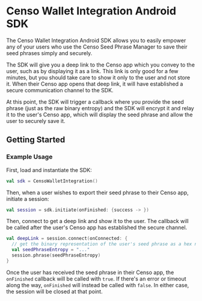 # Censo Wallet Integration Android SDK

The Censo Wallet Integration Android SDK allows you to easily empower any of your users who use
the Censo Seed Phrase Manager to save their seed phrases simply and securely.

The SDK will give you a deep link to the Censo app which you convey to the user, such as by
displaying it as a link. This link is only good for a few minutes, but you should take
care to show it only to the user and not store it. When their Censo app opens that deep link,
it will have established a secure communication channel to the SDK.

At this point, the SDK will trigger a callback where you provide the seed phrase (just as the
raw binary entropy) and the SDK will encrypt it and relay it to the user's Censo app, which
will display the seed phrase and allow the user to securely save it.

## Getting Started

### Example Usage

First, load and instantiate the SDK:

```kotlin
val sdk = CensoWalletIntegration()
```

Then, when a user wishes to export their seed phrase to their Censo app, initiate a session:

```kotlin
val session = sdk.initiate(onFinished: {success -> })
```

Then, connect to get a deep link and show it to the user. The callback will be called after the
user's Censo app has established the secure channel.

```kotlin
val deepLink = session.connect(onConnected: {
  // get the binary representation of the user's seed phrase as a hex number
  val seedPhraseEntropy = "..."
  session.phrase(seedPhraseEntropy)
}
```

Once the user has received the seed phrase in their Censo app, the `onFinished` callback
will be called with `true`. If there's an error or timeout along the way, `onFinished`
will instead be called with `false`. In either case, the session will be closed at that
point.
